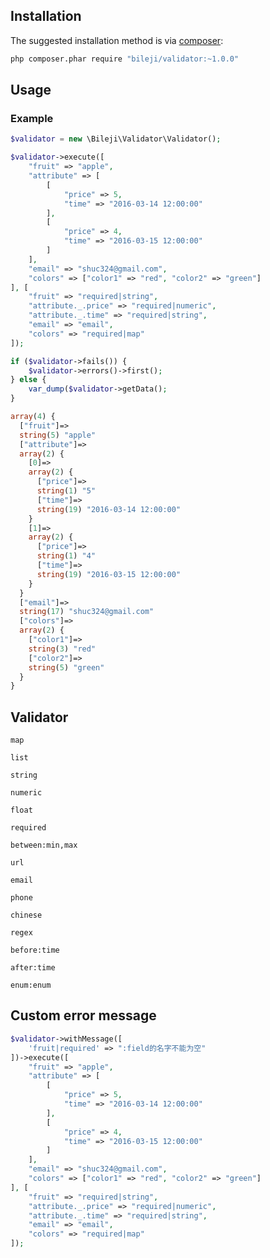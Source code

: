 ## Installation

The suggested installation method is via [composer](https://getcomposer.org/):

```sh
php composer.phar require "bileji/validator:~1.0.0"
```

## Usage

### Example

```php
$validator = new \Bileji\Validator\Validator();

$validator->execute([
    "fruit" => "apple",
    "attribute" => [
        [
            "price" => 5,
            "time" => "2016-03-14 12:00:00"
        ],
        [
            "price" => 4,
            "time" => "2016-03-15 12:00:00"
        ]
    ],
    "email" => "shuc324@gmail.com",
    "colors" => ["color1" => "red", "color2" => "green"]
], [
    "fruit" => "required|string",
    "attribute._.price" => "required|numeric",
    "attribute._.time" => "required|string",
    "email" => "email",
    "colors" => "required|map"
]);

if ($validator->fails()) {
    $validator->errors()->first();
} else {
    var_dump($validator->getData();
}

array(4) {
  ["fruit"]=>
  string(5) "apple"
  ["attribute"]=>
  array(2) {
    [0]=>
    array(2) {
      ["price"]=>
      string(1) "5"
      ["time"]=>
      string(19) "2016-03-14 12:00:00"
    }
    [1]=>
    array(2) {
      ["price"]=>
      string(1) "4"
      ["time"]=>
      string(19) "2016-03-15 12:00:00"
    }
  }
  ["email"]=>
  string(17) "shuc324@gmail.com"
  ["colors"]=>
  array(2) {
    ["color1"]=>
    string(3) "red"
    ["color2"]=>
    string(5) "green"
  }
}
```

## Validator

    map
    
    list
    
    string
    
    numeric
    
    float
    
    required
    
    between:min,max
    
    url
    
    email
    
    phone
    
    chinese
    
    regex
    
    before:time
    
    after:time
    
    enum:enum
    
## Custom error message

```php
$validator->withMessage([
    'fruit|required' => ":field的名字不能为空"
])->execute([
    "fruit" => "apple",
    "attribute" => [
        [
            "price" => 5,
            "time" => "2016-03-14 12:00:00"
        ],
        [
            "price" => 4,
            "time" => "2016-03-15 12:00:00"
        ]
    ],
    "email" => "shuc324@gmail.com",
    "colors" => ["color1" => "red", "color2" => "green"]
], [
    "fruit" => "required|string",
    "attribute._.price" => "required|numeric",
    "attribute._.time" => "required|string",
    "email" => "email",
    "colors" => "required|map"
]);
```